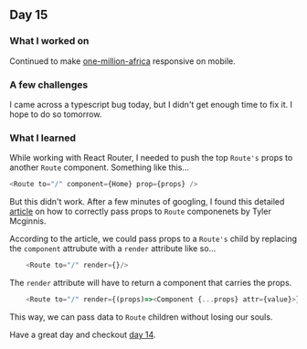 ## Day 15

### What I worked on

Continued to make [one-million-africa](https://one-million-africa.netlify.com) responsive on mobile.

### A few challenges

I came across a typescript bug today, but I didn't get enough time to fix it. I hope to do so tomorrow.

### What I learned

While working with React Router, I needed to push the top `Route's` props to another `Route` component. Something like this...

```js
<Route to="/" component={Home} prop={props} />
```

But this didn't work. After a few minutes of googling, I found this detailed [article](https://tylermcginnis.com/react-router-pass-props-to-components/) on how to correctly pass props to `Route` componenets by Tyler Mcginnis.

According to the article, we could pass props to a `Route's` child by replacing the `component` attrubute with a `render` attribute like so...

```js
    <Route to="/" render={}/>
```

The `render` attribute will have to return a component that carries the props.

```js
    <Route to="/" render={(props)=><Component {...props} attr={value}>}/>
```

This way, we can pass data to `Route` children without losing our souls.

Have a great day and checkout [day 14](https://github.com/vickOnRails/100-days-of-react/tree/master/week2#day-14).
